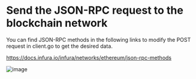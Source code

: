 # Send the JSON-RPC request to the blockchain network

You can find JSON-RPC methods in the following links to modify the POST request in client.go to get the desired data.

https://docs.infura.io/infura/networks/ethereum/json-rpc-methods

![image](https://user-images.githubusercontent.com/52559342/185628330-845cc2f5-034b-4be6-9de3-8dd02b6d74a2.png)
